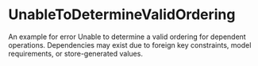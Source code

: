 # UnableToDetermineValidOrdering
An example for error Unable to determine a valid ordering for dependent operations. Dependencies may exist due to foreign key constraints, model requirements, or store-generated values.

